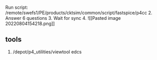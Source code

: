Run script: /remote/swefs1/PE/products/cktsim/common/script/fastspice/p4cc
2. Answer 6 questions
3. Wait for sync
4. ![[Pasted image 20220804154218.png]]
## tools
1. /depot/p4_utilities/viewtool edcs